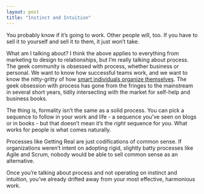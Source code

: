 ```yaml
---
layout: post
title: "Instinct and Intuition"
---
```





You probably know if it’s going to work. Other people will, too. If you have to sell it to yourself and sell it to them, it just won’t take.

What am I talking about? I think the above applies to everything from marketing to design to relationships, but I’m really talking about process. The geek community is obsessed with process, whether business or personal. We want to know how successful teams work, and we want to know the nitty-gritty of how [smart individuals organize themselves](http://www.craphound.com/lifehacksetcon04.txt). The geek obsession with process has gone from the fringes to the mainstream in several short years, tidily intersecting with the market for self-help and business books.

The thing is, formality isn’t the same as a solid process. You can pick a sequence to follow in your work and life - a sequence you’ve seen on blogs or in books - but that doesn’t mean it’s the *right* sequence for you. What works for people is what comes naturally.

Processes like Getting Real are just codifications of common sense. If organizations weren’t intent on adopting rigid, slightly batty processes like Agile and Scrum, nobody would be able to sell common sense as an alternative.

Once you’re talking about process and not operating on instinct and intuition, you’ve already drifted away from your most effective, harmonious work.
